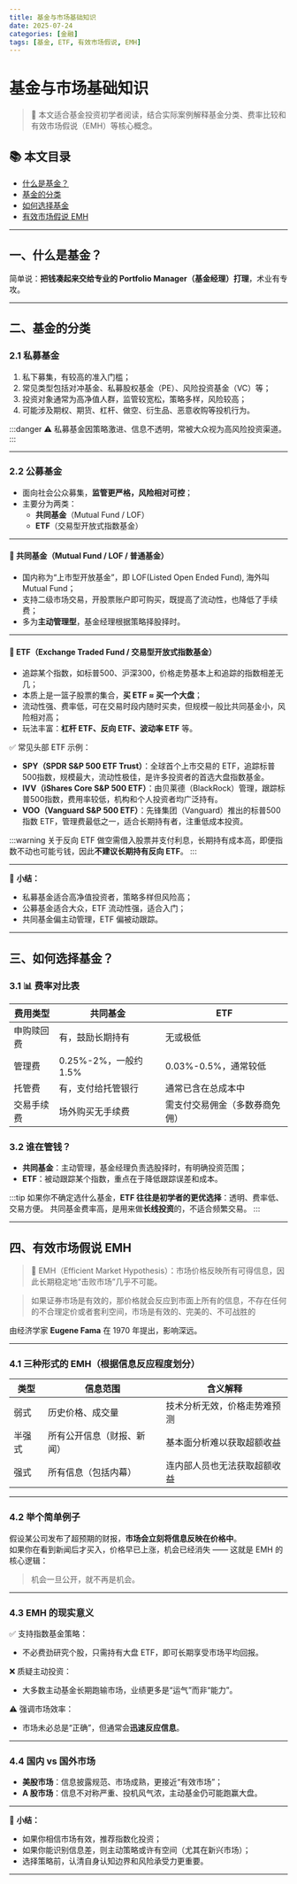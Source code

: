 ```yaml
---
title: 基金与市场基础知识
date: 2025-07-24
categories: [金融]
tags: [基金, ETF, 有效市场假说, EMH]
---
```


# 基金与市场基础知识

> 📘 本文适合基金投资初学者阅读，结合实际案例解释基金分类、费率比较和有效市场假说（EMH）等核心概念。

## 📚 本文目录

- [什么是基金？](#一什么是基金)
- [基金的分类](#二基金的分类)
- [如何选择基金](#三如何选择基金)
- [有效市场假说 EMH](#四有效市场假说-emh)

---

## 一、什么是基金？

简单说：**把钱凑起来交给专业的 Portfolio Manager（基金经理）打理**，术业有专攻。

---

## 二、基金的分类

### 2.1 私募基金

1. 私下募集，有较高的准入门槛；
2. 常见类型包括对冲基金、私募股权基金（PE）、风险投资基金（VC）等；
3. 投资对象通常为高净值人群，监管较宽松，策略多样，风险较高；
4. 可能涉及期权、期货、杠杆、做空、衍生品、恶意收购等投机行为。

:::danger
⚠️ 私募基金因策略激进、信息不透明，常被大众视为高风险投资渠道。
:::

---

### 2.2 公募基金

- 面向社会公众募集，**监管更严格，风险相对可控**；
- 主要分为两类：
  - **共同基金**（Mutual Fund / LOF）
  - **ETF**（交易型开放式指数基金）

---

#### 📌 共同基金（Mutual Fund / LOF / 普通基金）

- 国内称为“上市型开放基金”，即 LOF(Listed Open Ended Fund), 海外叫Mutual Fund；
- 支持二级市场交易，开股票账户即可购买，既提高了流动性，也降低了手续费；
- 多为**主动管理型**，基金经理根据策略择股择时。

---

#### 📌 ETF（Exchange Traded Fund / 交易型开放式指数基金）

- 追踪某个指数，如标普500、沪深300，价格走势基本上和追踪的指数相差无几；
- 本质上是一篮子股票的集合，**买 ETF ≈ 买一个大盘**；
- 流动性强、费率低，可在交易时段内随时买卖，但规模一般比共同基金小，风险相对高；
- 玩法丰富：**杠杆 ETF、反向 ETF、波动率 ETF** 等。

✅ 常见头部 ETF 示例：
- **SPY（SPDR S&P 500 ETF Trust）**：全球首个上市交易的 ETF，追踪标普500指数，规模最大，流动性极佳，是许多投资者的首选大盘指数基金。
- **IVV（iShares Core S&P 500 ETF）**：由贝莱德（BlackRock）管理，跟踪标普500指数，费用率较低，机构和个人投资者均广泛持有。
- **VOO（Vanguard S&P 500 ETF）**：先锋集团（Vanguard）推出的标普500指数 ETF，管理费最低之一，适合长期持有者，注重低成本投资。

:::warning 关于反向 ETF
做空需借入股票并支付利息，长期持有成本高，即便指数不动也可能亏钱，因此**不建议长期持有反向 ETF**。
:::

---

📝 **小结：**

- 私募基金适合高净值投资者，策略多样但风险高；
- 公募基金适合大众，ETF 流动性强，适合入门；
- 共同基金偏主动管理，ETF 偏被动跟踪。

---

## 三、如何选择基金？

### 3.1 📊 费率对比表

| 费用类型     | 共同基金                         | ETF                          |
|--------------|---------------------------------|------------------------------|
| 申购赎回费   | 有，鼓励长期持有                 | 无或极低                      |
| 管理费       | 0.25%-2%，一般约 1.5%             | 0.03%-0.5%，通常较低           |
| 托管费       | 有，支付给托管银行                | 通常已含在总成本中             |
| 交易手续费   | 场外购买无手续费                  | 需支付交易佣金（多数券商免佣） |

### 3.2 谁在管钱？

- **共同基金**：主动管理，基金经理负责选股择时，有明确投资范围；
- **ETF**：被动跟踪某个指数，重点在于降低跟踪误差和成本。

:::tip
如果你不确定选什么基金，**ETF 往往是初学者的更优选择**：透明、费率低、交易方便。
共同基金费率高，是用来做**长线投资**的，不适合频繁交易。
:::

---

## 四、有效市场假说 EMH

> 📖 EMH（Efficient Market Hypothesis）：市场价格反映所有可得信息，因此长期稳定地“击败市场”几乎不可能。

>  如果证券市场是有效的，那价格就会反应到市面上所有的信息，不存在任何的不合理定价或者套利空间，市场是有效的、完美的、不可战胜的

由经济学家 **Eugene Fama** 在 1970 年提出，影响深远。

---

### 4.1 三种形式的 EMH（根据信息反应程度划分）

| 类型     | 信息范围                   | 含义解释                             |
|----------|----------------------------|--------------------------------------|
| 弱式     | 历史价格、成交量           | 技术分析无效，价格走势难预测         |
| 半强式   | 所有公开信息（财报、新闻） | 基本面分析难以获取超额收益           |
| 强式     | 所有信息（包括内幕）       | 连内部人员也无法获取超额收益         |

---

### 4.2 举个简单例子

假设某公司发布了超预期的财报，**市场会立刻将信息反映在价格中**。  
如果你在看到新闻后才买入，价格早已上涨，机会已经消失 —— 这就是 EMH 的核心逻辑：

> 机会一旦公开，就不再是机会。

---

### 4.3 EMH 的现实意义

✅ 支持指数基金策略：

- 不必费劲研究个股，只需持有大盘 ETF，即可长期享受市场平均回报。

❌ 质疑主动投资：

- 大多数主动基金长期跑输市场，业绩更多是“运气”而非“能力”。

⚠️ 强调市场效率：

- 市场未必总是“正确”，但通常会**迅速反应信息**。

---

### 4.4 国内 vs 国外市场

- **美股市场**：信息披露规范、市场成熟，更接近“有效市场”；
- **A 股市场**：信息不对称严重、投机风气浓，主动基金仍可能跑赢大盘。

---

📝 **小结：**

- 如果你相信市场有效，推荐指数化投资；
- 如果你能识别信息差，则主动策略或许有空间（尤其在新兴市场）；
- 选择策略前，认清自身认知边界和风险承受力更重要。

---
